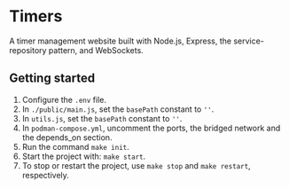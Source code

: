 # Timers
A timer management website built with Node.js, Express, the service-repository pattern, and WebSockets.

## Getting started  
1) Configure the `.env` file.
2) In `./public/main.js`, set the `basePath` constant to `''`.
3) In `utils.js`, set the `basePath` constant to `''`.
4) In `podman-compose.yml`, uncomment the ports, the bridged network and the depends_on section.
5) Run the command `make init`.
6) Start the project with: `make start`.
7) To stop or restart the project, use `make stop` and `make restart`, respectively.
